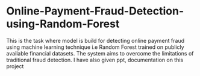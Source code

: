 # Online-Payment-Fraud-Detection-using-Random-Forest
This is the task where model is build for detecting online payment fraud using machine learning technique i.e Random Forest trained on publicly available financial datasets. The system aims to overcome the limitations of traditional fraud detection.
I have also given ppt, documentation on this project
